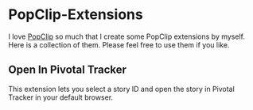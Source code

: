 # PopClip-Extensions

I love [PopClip](http://pilotmoon.com/popclip/) so much that I create some PopClip extensions by myself. Here is a collection of them. Please feel free to use them if you like.

## Open In Pivotal Tracker

This extension lets you select a story ID and open the story in Pivotal Tracker in your default browser.
